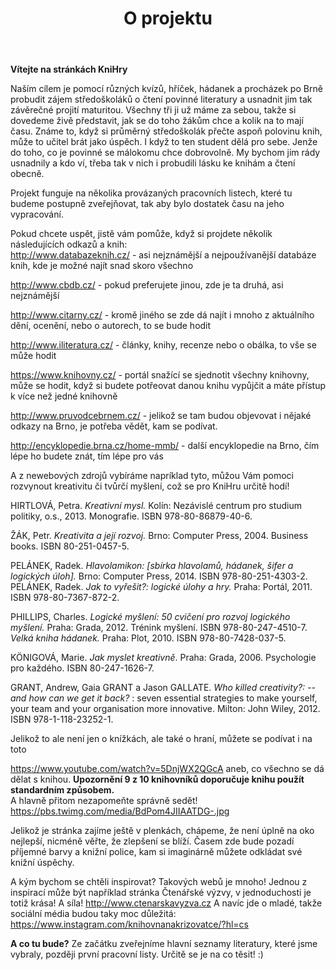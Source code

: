 ﻿---
layout: page
title: O projektu
---


 **Vítejte na stránkách KniHry**    

Naším cílem je pomocí různých kvízů, hříček, hádanek a procházek po Brně probudit zájem středoškoláků o čtení povinné literatury a usnadnit jim tak závěrečné projití maturitou. Všechny tři ji už máme za sebou, takže si dovedeme živě představit, jak se do toho žákům chce a kolik na to mají času. Známe to, když si průměrný středoškolák přečte aspoň polovinu knih, může to učitel brát jako úspěch. I když to ten student dělá pro sebe. Jenže do toho, co je povinné se málokomu chce dobrovolně. My bychom jim rády usnadnily a kdo ví, třeba tak v nich i probudili lásku ke knihám a čtení obecně.    

Projekt funguje na několika provázaných pracovních listech, které tu budeme postupně zveřejňovat, tak aby bylo dostatek času na jeho vypracování.    

Pokud chcete uspět, jistě vám pomůže, když si projdete několik následujících odkazů a knih:    
<http://www.databazeknih.cz/> - asi nejznámější a nejpoužívanější databáze knih, kde je možné najít snad skoro všechno      

<http://www.cbdb.cz/> - pokud preferujete jinou, zde je ta druhá, asi nejznámější        

<http://www.citarny.cz/> - kromě jiného se zde dá najít i mnoho z aktuálního dění, ocenění, nebo o autorech, to se bude hodit   

<http://www.iliteratura.cz/> - články, knihy, recenze nebo o obálka, to vše se může hodit        

<https://www.knihovny.cz/> - portál snažící se sjednotit všechny knihovny, může se hodit, když si budete potřeovat danou knihu vypůjčit a máte přístup k více než jedné knihovně        

<http://www.pruvodcebrnem.cz/> - jelikož se tam budou objevovat i nějaké odkazy na Brno, je potřeba vědět, kam se podívat.    

<http://encyklopedie.brna.cz/home-mmb/> - další encyklopedie na Brno, čím lépe ho budete znát, tím lépe pro vás



A z newebových zdrojů vybíráme napríklad tyto, můžou Vám pomoci rozvynout kreativitu či tvůrčí myšlení, což se pro KniHru určitě hodí!

HIRTLOVÁ, Petra. *Kreativní mysl.* Kolín: Nezávislé centrum pro studium politiky, o.s., 2013. Monografie. ISBN 978-80-86879-40-6.   

ŽÁK, Petr. *Kreativita a její rozvoj.* Brno: Computer Press, 2004. Business books. ISBN 80-251-0457-5.  

PELÁNEK, Radek. *Hlavolamikon: [sbírka hlavolamů, hádanek, šifer a logických úloh].* Brno: Computer Press, 2014. ISBN 978-80-251-4303-2.     
PELÁNEK, Radek. *Jak to vyřešit?: logické úlohy a hry.* Praha: Portál, 2011. ISBN 978-80-7367-872-2.   
  
PHILLIPS, Charles. *Logické myšlení: 50 cvičení pro rozvoj logického myšlení.* Praha: Grada, 2012. Trénink myšlení. ISBN 978-80-247-4510-7.     
*Velká kniha hádanek.* Praha: Plot, 2010. ISBN 978-80-7428-037-5. 

KÖNIGOVÁ, Marie. *Jak myslet kreativně*. Praha: Grada, 2006. Psychologie pro každého. ISBN 80-247-1626-7. 

GRANT, Andrew, Gaia GRANT a Jason GALLATE. *Who killed creativity?: --and how can we get it back?* : seven essential strategies to make yourself, your team and your organisation more innovative. Milton: John Wiley, 2012. ISBN 978-1-118-23252-1.
 

Jelikož to ale není jen o knížkách, ale také o hraní, můžete se podívat i na toto   

<https://www.youtube.com/watch?v=5DnjWX2QGcA> aneb, co všechno se dá dělat s knihou. **Upozornění 9 z 10 knihovníků doporučuje knihu použít standardním způsobem.**    
A hlavně přitom nezapomeňte správně sedět! <https://pbs.twimg.com/media/BdPom4JIIAATDG-.jpg>   

Jelikož je stránka zajíme ještě v plenkách, chápeme, že není úplně na oko nejlepší, nicméně věřte, že zlepšení se blíží. Časem zde bude pozadí příjemné barvy a knižní police, kam si imaginárně můžete odkládat své knižní úspěchy.

A kým bychom se chtěli inspirovat? Takových webů je mnoho! 
Jednou z inspirací může být například stránka Čtenářské výzvy, v jednoduchosti je totiž krása! A síla!
<http://www.ctenarskavyzva.cz> 
A navíc jde o mladé, takže sociální média budou taky moc důležitá:
<https://www.instagram.com/knihovnanakrizovatce/?hl=cs>

**A co tu bude?**
Ze začátku zveřejníme hlavní seznamy literatury, které jsme vybraly, později první pracovní listy. Určitě se je na co těsit! :) 

